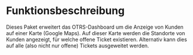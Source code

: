 # Funktionsbeschreibung

Dieses Paket erweitert das OTRS-Dashboard um die Anzeige von Kunden auf einer Karte (Google Maps).
Auf dieser Karte werden die Standorte von Kunden angezeigt, für welche offene Ticket existieren. Alternativ kann dies auf alle (also nicht nur offene) Tickets ausgeweitet werden.
